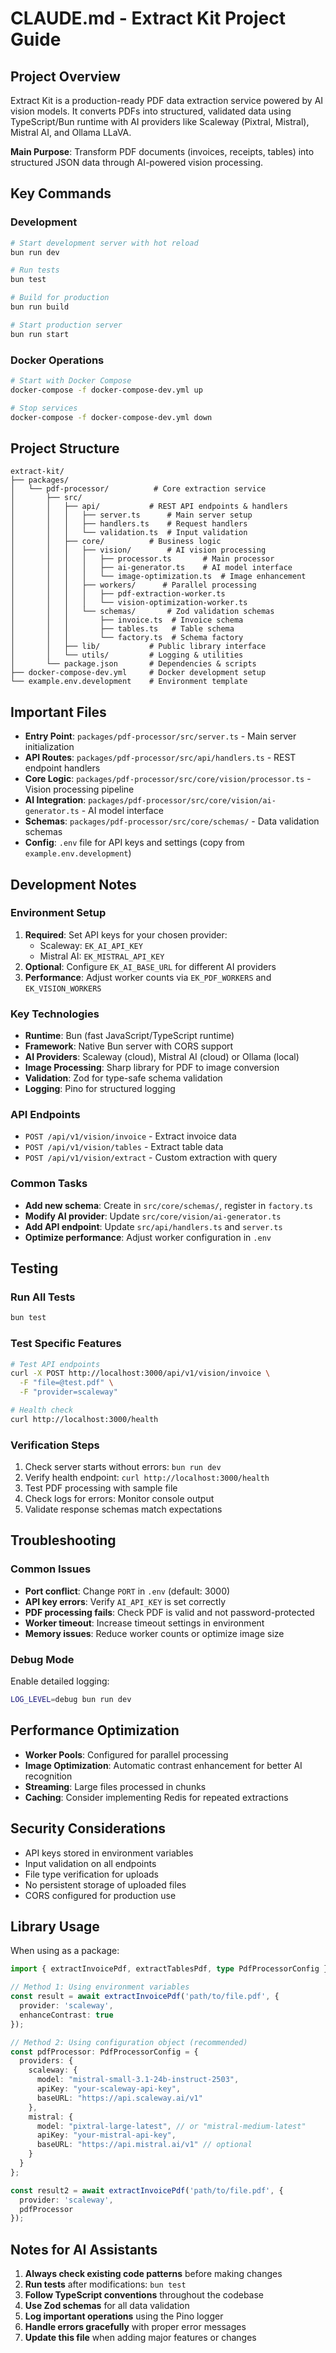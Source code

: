 # CLAUDE.md - Extract Kit Project Guide

## Project Overview

Extract Kit is a production-ready PDF data extraction service powered by AI vision models. It converts PDFs into structured, validated data using TypeScript/Bun runtime with AI providers like Scaleway (Pixtral, Mistral), Mistral AI, and Ollama LLaVA.

**Main Purpose**: Transform PDF documents (invoices, receipts, tables) into structured JSON data through AI-powered vision processing.

## Key Commands

### Development
```bash
# Start development server with hot reload
bun run dev

# Run tests
bun test

# Build for production
bun run build

# Start production server
bun run start
```

### Docker Operations
```bash
# Start with Docker Compose
docker-compose -f docker-compose-dev.yml up

# Stop services
docker-compose -f docker-compose-dev.yml down
```

## Project Structure

```
extract-kit/
├── packages/
│   └── pdf-processor/          # Core extraction service
│       ├── src/
│       │   ├── api/           # REST API endpoints & handlers
│       │   │   ├── server.ts      # Main server setup
│       │   │   ├── handlers.ts    # Request handlers
│       │   │   └── validation.ts  # Input validation
│       │   ├── core/          # Business logic
│       │   │   ├── vision/        # AI vision processing
│       │   │   │   ├── processor.ts       # Main processor
│       │   │   │   ├── ai-generator.ts    # AI model interface
│       │   │   │   └── image-optimization.ts  # Image enhancement
│       │   │   ├── workers/      # Parallel processing
│       │   │   │   ├── pdf-extraction-worker.ts
│       │   │   │   └── vision-optimization-worker.ts
│       │   │   └── schemas/       # Zod validation schemas
│       │   │       ├── invoice.ts  # Invoice schema
│       │   │       ├── tables.ts   # Table schema
│       │   │       └── factory.ts  # Schema factory
│       │   ├── lib/           # Public library interface
│       │   └── utils/         # Logging & utilities
│       └── package.json       # Dependencies & scripts
├── docker-compose-dev.yml     # Docker development setup
└── example.env.development    # Environment template
```

## Important Files

- **Entry Point**: `packages/pdf-processor/src/server.ts` - Main server initialization
- **API Routes**: `packages/pdf-processor/src/api/handlers.ts` - REST endpoint handlers
- **Core Logic**: `packages/pdf-processor/src/core/vision/processor.ts` - Vision processing pipeline
- **AI Integration**: `packages/pdf-processor/src/core/vision/ai-generator.ts` - AI model interface
- **Schemas**: `packages/pdf-processor/src/core/schemas/` - Data validation schemas
- **Config**: `.env` file for API keys and settings (copy from `example.env.development`)

## Development Notes

### Environment Setup
1. **Required**: Set API keys for your chosen provider:
   - Scaleway: `EK_AI_API_KEY`
   - Mistral AI: `EK_MISTRAL_API_KEY`
2. **Optional**: Configure `EK_AI_BASE_URL` for different AI providers
3. **Performance**: Adjust worker counts via `EK_PDF_WORKERS` and `EK_VISION_WORKERS`

### Key Technologies
- **Runtime**: Bun (fast JavaScript/TypeScript runtime)
- **Framework**: Native Bun server with CORS support
- **AI Providers**: Scaleway (cloud), Mistral AI (cloud) or Ollama (local)
- **Image Processing**: Sharp library for PDF to image conversion
- **Validation**: Zod for type-safe schema validation
- **Logging**: Pino for structured logging

### API Endpoints
- `POST /api/v1/vision/invoice` - Extract invoice data
- `POST /api/v1/vision/tables` - Extract table data
- `POST /api/v1/vision/extract` - Custom extraction with query

### Common Tasks
- **Add new schema**: Create in `src/core/schemas/`, register in `factory.ts`
- **Modify AI provider**: Update `src/core/vision/ai-generator.ts`
- **Add API endpoint**: Update `src/api/handlers.ts` and `server.ts`
- **Optimize performance**: Adjust worker configuration in `.env`

## Testing

### Run All Tests
```bash
bun test
```

### Test Specific Features
```bash
# Test API endpoints
curl -X POST http://localhost:3000/api/v1/vision/invoice \
  -F "file=@test.pdf" \
  -F "provider=scaleway"

# Health check
curl http://localhost:3000/health
```

### Verification Steps
1. Check server starts without errors: `bun run dev`
2. Verify health endpoint: `curl http://localhost:3000/health`
3. Test PDF processing with sample file
4. Check logs for errors: Monitor console output
5. Validate response schemas match expectations

## Troubleshooting

### Common Issues
- **Port conflict**: Change `PORT` in `.env` (default: 3000)
- **API key errors**: Verify `AI_API_KEY` is set correctly
- **PDF processing fails**: Check PDF is valid and not password-protected
- **Worker timeout**: Increase timeout settings in environment
- **Memory issues**: Reduce worker counts or optimize image size

### Debug Mode
Enable detailed logging:
```bash
LOG_LEVEL=debug bun run dev
```

## Performance Optimization

- **Worker Pools**: Configured for parallel processing
- **Image Optimization**: Automatic contrast enhancement for better AI recognition
- **Streaming**: Large files processed in chunks
- **Caching**: Consider implementing Redis for repeated extractions

## Security Considerations

- API keys stored in environment variables
- Input validation on all endpoints
- File type verification for uploads
- No persistent storage of uploaded files
- CORS configured for production use

## Library Usage

When using as a package:
```typescript
import { extractInvoicePdf, extractTablesPdf, type PdfProcessorConfig } from '@aidalinfo/pdf-processor';

// Method 1: Using environment variables
const result = await extractInvoicePdf('path/to/file.pdf', {
  provider: 'scaleway',
  enhanceContrast: true
});

// Method 2: Using configuration object (recommended)
const pdfProcessor: PdfProcessorConfig = {
  providers: {
    scaleway: {
      model: "mistral-small-3.1-24b-instruct-2503",
      apiKey: "your-scaleway-api-key",
      baseURL: "https://api.scaleway.ai/v1"
    },
    mistral: {
      model: "pixtral-large-latest", // or "mistral-medium-latest"
      apiKey: "your-mistral-api-key",
      baseURL: "https://api.mistral.ai/v1" // optional
    }
  }
};

const result2 = await extractInvoicePdf('path/to/file.pdf', {
  provider: 'scaleway',
  pdfProcessor
});
```

## Notes for AI Assistants

1. **Always check existing code patterns** before making changes
2. **Run tests** after modifications: `bun test`
3. **Follow TypeScript conventions** throughout the codebase
4. **Use Zod schemas** for all data validation
5. **Log important operations** using the Pino logger
6. **Handle errors gracefully** with proper error messages
7. **Update this file** when adding major features or changes
